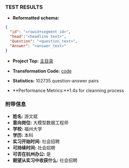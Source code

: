 ### TEST RESULTS

- **Reformatted schema:** 

```json
{
  "id": "<rowid+segment id>",
  "head":"<headline text>",
  "Question": "<question_text>",
  "Answer": "<answer_text>"
}
```
- **Project Top:** [主目录](https://github.com/Jeremyywb/TextCompete/blob/main/exam)
- **Transformation Code:**  [code](https://github.com/Jeremyywb/TextCompete/blob/main/exam/docta-tech-assessment-data-engineer.ipynb)

- **Statistics:** 102735 question-answer pairs
- **Performance Metrics:**1.4s for cleanning process

### 附带信息

- **姓名:** 游文斌
- **意向岗位:** 大模型数据工程师
- **学校:** 福州大学
- **学历:** 本科
- **实习开始时间:** 社会招聘
- **可持续时间:** 社会招聘
- **可否在杭州办公:** 是
- **期望从实习中收获什么:** 社会招聘
